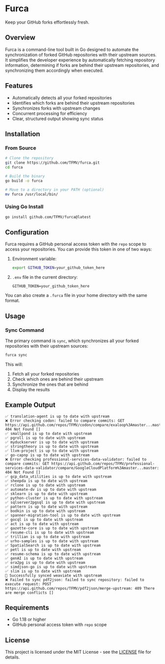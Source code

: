 # Furca

Keep your GitHub forks effortlessly fresh.

## Overview

Furca is a command-line tool built in Go designed to automate the synchronization of forked GitHub repositories with their upstream sources. It simplifies the developer experience by automatically fetching repository information, determining if forks are behind their upstream repositories, and synchronizing them accordingly when executed.

## Features

- Automatically detects all your forked repositories
- Identifies which forks are behind their upstream repositories
- Synchronizes forks with upstream changes
- Concurrent processing for efficiency
- Clear, structured output showing sync status

## Installation

### From Source

```bash
# Clone the repository
git clone https://github.com/TFMV/furca.git
cd furca

# Build the binary
go build -o furca

# Move to a directory in your PATH (optional)
mv furca /usr/local/bin/
```

### Using Go Install

```bash
go install github.com/TFMV/furca@latest
```

## Configuration

Furca requires a GitHub personal access token with the `repo` scope to access your repositories. You can provide this token in one of two ways:

1. Environment variable:

   ```bash
   export GITHUB_TOKEN=your_github_token_here
   ```

2. `.env` file in the current directory:

   ```
   GITHUB_TOKEN=your_github_token_here
   ```

You can also create a `.furca` file in your home directory with the same format.

## Usage

### Sync Command

The primary command is `sync`, which synchronizes all your forked repositories with their upstream sources:

```bash
furca sync
```

This will:

1. Fetch all your forked repositories
2. Check which ones are behind their upstream
3. Synchronize the ones that are behind
4. Display the results

## Example Output

```
✅ translation-agent is up to date with upstream
❌ Error checking codon: failed to compare commits: GET https://api.github.com/repos/TFMV/codon/compare/exaloop%3Amaster...master: 404 Not Found []
✅ smallpond is up to date with upstream
✅ pgroll is up to date with upstream
✅ myduckserver is up to date with upstream
✅ stringtheory is up to date with upstream
✅ llvm-project is up to date with upstream
✅ go-capnp is up to date with upstream
❌ Error checking professional-services-data-validator: failed to compare commits: GET https://api.github.com/repos/TFMV/professional-services-data-validator/compare/GoogleCloudPlatform%3Amaster...master: 404 Not Found []
✅ gcp_data_utilities is up to date with upstream
✅ sheepda is up to date with upstream
✅ rclone is up to date with upstream
✅ automate-dv is up to date with upstream
✅ sklearn is up to date with upstream
✅ python-cluster is up to date with upstream
✅ sqlserver2pgsql is up to date with upstream
✅ pattern is up to date with upstream
✅ bodkin is up to date with upstream
✅ spanner-migration-tool is up to date with upstream
✅ gocql is up to date with upstream
✅ act is up to date with upstream
✅ gazette-core is up to date with upstream
✅ resume-cli is up to date with upstream
✅ trillian is up to date with upstream
✅ urho-samples is up to date with upstream
✅ SpatialSearch is up to date with upstream
✅ petl is up to date with upstream
✅ resume-schema is up to date with upstream
✅ genAI is up to date with upstream
✅ ora2pg is up to date with upstream
✅ simdjson-go is up to date with upstream
✅ slim is up to date with upstream
🔄 Successfully synced weaviate with upstream
❌ Failed to sync pdf2json: failed to sync repository: failed to execute request: POST https://api.github.com/repos/TFMV/pdf2json/merge-upstream: 409 There are merge conflicts []
```

## Requirements

- Go 1.18 or higher
- GitHub personal access token with `repo` scope

## License

This project is licensed under the MIT License - see the [LICENSE](LICENSE) file for details.
